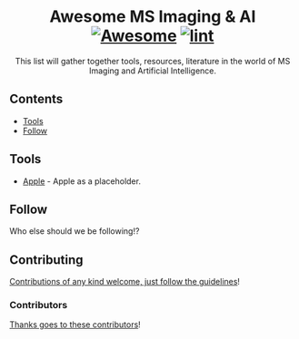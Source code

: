 <div align="center">

<!-- title -->

<!--lint ignore no-dead-urls-->

# Awesome MS Imaging & AI [![Awesome](https://awesome.re/badge.svg)](https://awesome.re) [![lint](https://github.com/naims-aims/awesome-ms-imaging-ai/actions/workflows/lint.yaml/badge.svg)](https://github.com/naims-aims/awesome-ms-imaging-ai/actions/workflows/lint.yaml)

<!-- subtitle -->

This list will gather together tools, resources, literature in the world of MS Imaging and Artificial Intelligence.

<!-- image -->


<!-- description -->

</div>

<!-- TOC -->

## Contents

- [Tools](#tools)
- [Follow](#fo;low)

<!-- CONTENT -->

## Tools

- [Apple](https://apple.com) - Apple as a placeholder.

<!-- END CONTENT -->

## Follow

<!-- list people worth following on social sites (Twitter, LinkedIn, GitHub, YouTube etc.) -->

Who else should we be following!?

## Contributing

[Contributions of any kind welcome, just follow the guidelines](contributing.md)!

### Contributors

[Thanks goes to these contributors](https://github.com/YOUR_GITHUB_USER/YOUR_REPO/graphs/contributors)!
